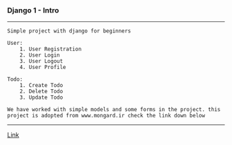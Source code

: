 ### Django 1 - Intro

---
```text
Simple project with django for beginners

User:
    1. User Registration
    2. User Login
    3. User Logout
    4. User Profile

Todo:
    1. Create Todo
    2. Delete Todo
    3. Update Todo

We have worked with simple models and some forms in the project. this project is adopted from www.mongard.ir check the link down below
```
---
[Link](https://www.mongard.ir/courses/django-beginners/)
